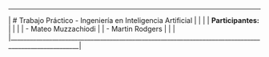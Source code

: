 ______________________________________________________________________________________________________
| # Trabajo Práctico - Ingeniería en Inteligencia Artificial                                         |
|                                                                                                    |
| **Participantes:**                                                                                 |
|                                                                                                    |
| - Mateo Muzzachiodi                                                                                |
| - Martin Rodgers                                                                                   |
|                                                                                                    |
|____________________________________________________________________________________________________|
